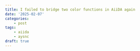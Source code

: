 ```yaml
---
title: I failed to bridge two color functions in AiiDA again
date: '2025-02-07'
categories:
    - post
tags:
    - aiida 
    - aysnc
draft: true
---
```

